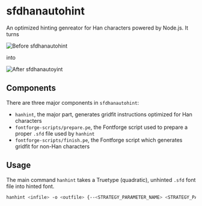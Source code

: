 sfdhanautohint
=========================

An optimized hinting genreator for Han characters powered by Node.js. It turns

![Before sfdhanautohint](http://ww3.sinaimg.cn/large/798f7769gw1ek267cmaudj20m90gok26.jpg)

into

![After sfdhanautoyint](http://ww4.sinaimg.cn/large/798f7769gw1ekynffll4uj20m50gpwmb.jpg)

Components
-------------------------
There are three major components in `sfdhanautohint`:

- `hanhint`, the major part, generates gridfit instructions optimized for Han characters
- `fontforge-scripts/prepare.pe`, the Fontforge script used to prepare a proper `.sfd` file used by `hanhint`
- `fontforge-scripts/finish.pe`, the Fontforge script which generates gridfit for non-Han characters

Usage
-------------------------
The main command `hanhint` takes a Truetype (quadratic), unhinted `.sfd` font file into hinted font.

```bash
hanhint <infile> -o <outfile> {--<STRATEGY_PARAMETER_NAME> <STRATEGY_PARAMETER_VALUE>}
```